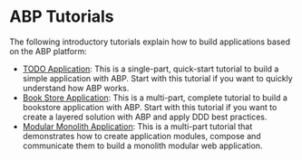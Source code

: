 # ABP Tutorials

The following introductory tutorials explain how to build applications based on the ABP platform:

* [TODO Application](todo/index.md): This is a single-part, quick-start tutorial to build a simple application with ABP. Start with this tutorial if you want to quickly understand how ABP works.
* [Book Store Application](book-store/index.md): This is a multi-part, complete tutorial to build a bookstore application with ABP. Start with this tutorial if you want to create a layered solution with ABP and apply DDD best practices.
* [Modular Monolith Application](modular-crm/index.md): This is a multi-part tutorial that demonstrates how to create application modules, compose and communicate them to build a monolith modular web application.
